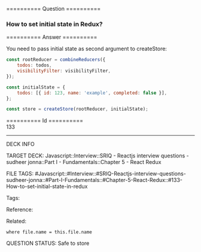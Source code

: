 ========== Question ==========  

### How to set initial state in Redux?  

========== Answer ==========  

You need to pass initial state as second argument to createStore:

```javascript
const rootReducer = combineReducers({
    todos: todos,
    visibilityFilter: visibilityFilter,
});

const initialState = {
    todos: [{ id: 123, name: 'example', completed: false }],
};

const store = createStore(rootReducer, initialState);
```

========== Id ==========  
133

---

DECK INFO

TARGET DECK: Javascript::Interview::SRIQ - Reactjs interview questions - sudheer jonna::Part I - Fundamentals::Chapter 5 - React Redux

FILE TAGS: #Javascript::#Interview::#SRIQ-Reactjs-interview-questions-sudheer-jonna::#Part-I-Fundamentals::#Chapter-5-React-Redux::#133-How-to-set-initial-state-in-redux

Tags:

Reference:

Related:

```dataview
where file.name = this.file.name
```

QUESTION STATUS: Safe to store
